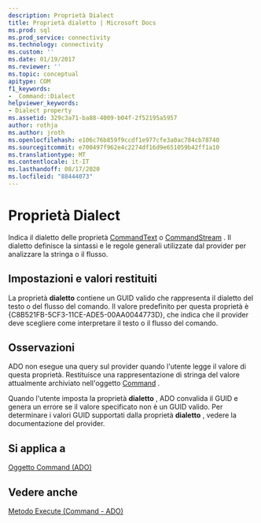 ```yaml
---
description: Proprietà Dialect
title: Proprietà dialetto | Microsoft Docs
ms.prod: sql
ms.prod_service: connectivity
ms.technology: connectivity
ms.custom: ''
ms.date: 01/19/2017
ms.reviewer: ''
ms.topic: conceptual
apitype: COM
f1_keywords:
- _Command::Dialect
helpviewer_keywords:
- Dialect property
ms.assetid: 329c3a71-ba88-4009-b04f-2f52195a5957
author: rothja
ms.author: jroth
ms.openlocfilehash: e106c76b859f9ccdf1e977cfe3a0ac784cb78740
ms.sourcegitcommit: e700497f962e4c2274df16d9e651059b42ff1a10
ms.translationtype: MT
ms.contentlocale: it-IT
ms.lasthandoff: 08/17/2020
ms.locfileid: "88444073"
---
```

# <a name="dialect-property"></a>Proprietà Dialect
Indica il dialetto delle proprietà [CommandText](../../../ado/reference/ado-api/commandtext-property-ado.md) o [CommandStream](../../../ado/reference/ado-api/commandstream-property-ado.md) . Il dialetto definisce la sintassi e le regole generali utilizzate dal provider per analizzare la stringa o il flusso.  
  
## <a name="settings-and-return-values"></a>Impostazioni e valori restituiti  
 La proprietà **dialetto** contiene un GUID valido che rappresenta il dialetto del testo o del flusso del comando. Il valore predefinito per questa proprietà è {C8B521FB-5CF3-11CE-ADE5-00AA0044773D}, che indica che il provider deve scegliere come interpretare il testo o il flusso del comando.  
  
## <a name="remarks"></a>Osservazioni  
 ADO non esegue una query sul provider quando l'utente legge il valore di questa proprietà. Restituisce una rappresentazione di stringa del valore attualmente archiviato nell'oggetto [Command](../../../ado/reference/ado-api/command-object-ado.md) .  
  
 Quando l'utente imposta la proprietà **dialetto** , ADO convalida il GUID e genera un errore se il valore specificato non è un GUID valido. Per determinare i valori GUID supportati dalla proprietà **dialetto** , vedere la documentazione del provider.  
  
## <a name="applies-to"></a>Si applica a  
 [Oggetto Command (ADO)](../../../ado/reference/ado-api/command-object-ado.md)  
  
## <a name="see-also"></a>Vedere anche  
 [Metodo Execute (Command - ADO)](../../../ado/reference/ado-api/execute-method-ado-command.md)
